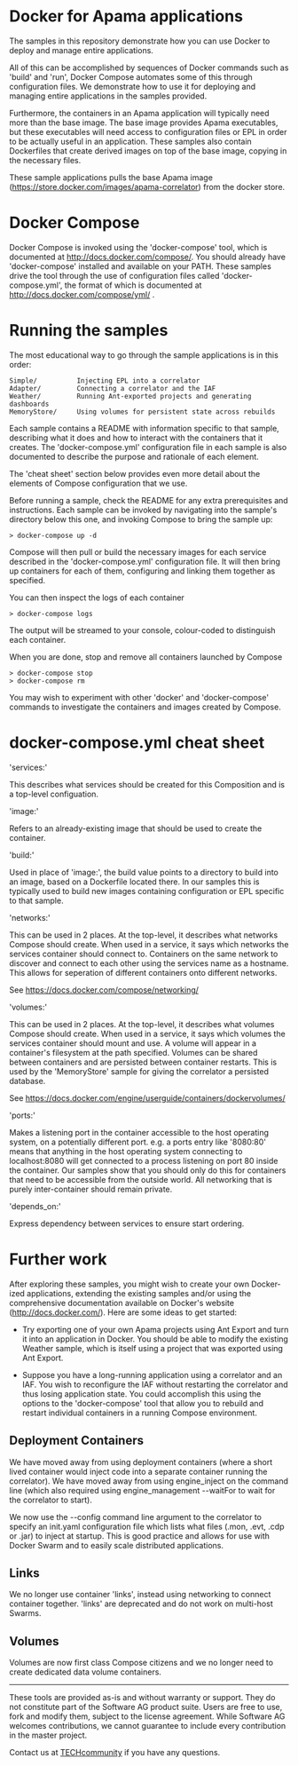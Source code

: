 Docker for Apama applications
=============================
The samples in this repository demonstrate how you can use Docker to deploy and
manage entire applications.

All of this can be accomplished by sequences of Docker commands such as
'build' and 'run', Docker Compose automates some
of this through configuration files. We demonstrate how to use it for
deploying and managing entire applications in the samples provided.

Furthermore, the containers in an Apama application will typically need more
than the base image. The base image provides Apama executables, but these
executables will need access to configuration files or EPL in order to be
actually useful in an application. These samples also contain Dockerfiles that
create derived images on top of the base image, copying in the necessary
files.

These sample applications pulls the base Apama
image (https://store.docker.com/images/apama-correlator) from the docker store.


Docker Compose
==============
Docker Compose is invoked using the 'docker-compose' tool, which is documented
at http://docs.docker.com/compose/. You should already have 'docker-compose'
installed and available on your PATH. These samples drive the tool through the
use of configuration files called 'docker-compose.yml', the format of which is
documented at http://docs.docker.com/compose/yml/ .


Running the samples
===================
The most educational way to go through the sample applications is in this
order:

    Simple/          Injecting EPL into a correlator
    Adapter/         Connecting a correlator and the IAF
    Weather/         Running Ant-exported projects and generating dashboards
    MemoryStore/     Using volumes for persistent state across rebuilds

Each sample contains a README with information specific to that sample,
describing what it does and how to interact with the containers that it
creates. The 'docker-compose.yml' configuration file in each sample is also
documented to describe the purpose and rationale of each element.

The 'cheat sheet' section below provides even more detail about the elements
of Compose configuration that we use.

Before running a sample, check the README for any extra prerequisites and
instructions. Each sample can be invoked by navigating into the sample's
directory below this one, and invoking Compose to bring the sample up:

    > docker-compose up -d

Compose will then pull or build the necessary images for each service
described in the 'docker-compose.yml' configuration file. It will then bring
up containers for each of them, configuring and linking them together as
specified.

You can then inspect the logs of each container 

    > docker-compose logs

The output will be streamed to your console, colour-coded to distinguish each
container.

When you are done, stop and remove all containers launched by Compose

    > docker-compose stop
    > docker-compose rm

You may wish to experiment with other 'docker' and 'docker-compose' commands
to investigate the containers and images created by Compose.


docker-compose.yml cheat sheet
==============================

'services:'

This describes what services should be created for this Composition and is a
top-level configuation.

'image:'

Refers to an already-existing image that should be used to create the
container.

'build:'

Used in place of 'image:', the build value points to a directory to build into
an image, based on a Dockerfile located there. In our samples this is
typically used to build new images containing configuration or EPL specific to
that sample.

'networks:'

This can be used in 2 places.  At the top-level, it describes what networks
Compose should create.  When used in a service, it says which networks the
services container should connect to.  Containers on the same network to
discover and connect to each other using the services name as a hostname.
This allows for seperation of different containers onto different networks.

See https://docs.docker.com/compose/networking/

'volumes:'

This can be used in 2 places.  At the top-level, it describes what volumes
Compose should create.  When used in a service, it says which volumes the
services container should mount and use.  A volume will appear in a
container's filesystem at the path specified.  Volumes can be shared between
containers and are persisted between container restarts.  This is used by
the 'MemoryStore' sample for giving the correlator a persisted database.

See https://docs.docker.com/engine/userguide/containers/dockervolumes/

'ports:'

Makes a listening port in the container accessible to the host operating
system, on a potentially different port. e.g. a ports entry like '8080:80'
means that anything in the host operating system connecting to localhost:8080
will get connected to a process listening on port 80 inside the container. Our
samples show that you should only do this for containers that need to be
accessible from the outside world. All networking that is purely
inter-container should remain private.

'depends_on:'

Express dependency between services to ensure start ordering.


Further work
============
After exploring these samples, you might wish to create your own Docker-ized
applications, extending the existing samples and/or using the comprehensive
documentation available on Docker's website (http://docs.docker.com/). Here
are some ideas to get started:

- Try exporting one of your own Apama projects using Ant Export and turn it
  into an application in Docker. You should be able to modify the existing
  Weather sample, which is itself using a project that was exported using Ant
  Export.

- Suppose you have a long-running application using a correlator and an IAF.
  You wish to reconfigure the IAF without restarting the correlator and thus
  losing application state. You could accomplish this using the options to the
  'docker-compose' tool that allow you to rebuild and restart individual
  containers in a running Compose environment.

  
Deployment Containers
---------------------
We have moved away from using deployment containers (where a short lived
container would inject code into a separate container running the correlator).
We have moved away from using engine_inject on the command line (which also
required using engine_management --waitFor to wait for the correlator to
start).

We now use the --config command line argument to the correlator to specify an
init.yaml configuration file which lists what files (.mon, .evt, .cdp or .jar)
to inject at startup. This is good practice and allows for use with Docker
Swarm and to easily scale distributed applications.


Links
-----
We no longer use container 'links', instead using networking to connect
container together.  'links' are deprecated and do not work on multi-host
Swarms.


Volumes
-------
Volumes are now first class Compose citizens and we no longer need to
create dedicated data volume containers.


  ______________________
These tools are provided as-is and without warranty or support. They do not constitute part of the Software AG product suite. Users are free to use, fork and modify them, subject to the license agreement. While Software AG welcomes contributions, we cannot guarantee to include every contribution in the master project.	

Contact us at [TECHcommunity](mailto:technologycommunity@softwareag.com?subject=Github/SoftwareAG) if you have any questions.